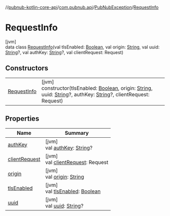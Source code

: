 //[pubnub-kotlin-core-api](../../../../index.md)/[com.pubnub.api](../../index.md)/[PubNubException](../index.md)/[RequestInfo](index.md)

# RequestInfo

[jvm]\
data class [RequestInfo](index.md)(val tlsEnabled: [Boolean](https://kotlinlang.org/api/latest/jvm/stdlib/kotlin/-boolean/index.html), val origin: [String](https://kotlinlang.org/api/latest/jvm/stdlib/kotlin/-string/index.html), val uuid: [String](https://kotlinlang.org/api/latest/jvm/stdlib/kotlin/-string/index.html)?, val authKey: [String](https://kotlinlang.org/api/latest/jvm/stdlib/kotlin/-string/index.html)?, val clientRequest: Request)

## Constructors

| | |
|---|---|
| [RequestInfo](-request-info.md) | [jvm]<br>constructor(tlsEnabled: [Boolean](https://kotlinlang.org/api/latest/jvm/stdlib/kotlin/-boolean/index.html), origin: [String](https://kotlinlang.org/api/latest/jvm/stdlib/kotlin/-string/index.html), uuid: [String](https://kotlinlang.org/api/latest/jvm/stdlib/kotlin/-string/index.html)?, authKey: [String](https://kotlinlang.org/api/latest/jvm/stdlib/kotlin/-string/index.html)?, clientRequest: Request) |

## Properties

| Name | Summary |
|---|---|
| [authKey](auth-key.md) | [jvm]<br>val [authKey](auth-key.md): [String](https://kotlinlang.org/api/latest/jvm/stdlib/kotlin/-string/index.html)? |
| [clientRequest](client-request.md) | [jvm]<br>val [clientRequest](client-request.md): Request |
| [origin](origin.md) | [jvm]<br>val [origin](origin.md): [String](https://kotlinlang.org/api/latest/jvm/stdlib/kotlin/-string/index.html) |
| [tlsEnabled](tls-enabled.md) | [jvm]<br>val [tlsEnabled](tls-enabled.md): [Boolean](https://kotlinlang.org/api/latest/jvm/stdlib/kotlin/-boolean/index.html) |
| [uuid](uuid.md) | [jvm]<br>val [uuid](uuid.md): [String](https://kotlinlang.org/api/latest/jvm/stdlib/kotlin/-string/index.html)? |
